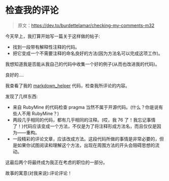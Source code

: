 # 检查我的评论

> 原文：<https://dev.to/burdettelamar/checking-my-comments-m32>

今天早上，我打算开始写一篇关于这样做的帖子:

*   找到一段带有解释性注释的代码。
*   把它变成一个不需要注释的命名良好的方法(因为方法名可以完成这项工作)。

我想知道我是否能从我自己的代码中收集一个好的例子(从而也改进我的代码)。

良好的....

我查看了我的 [markdown_helper](https://github.com/BurdetteLamar/markdown_helper#markdown-helper) 代码，检查我所评论的内容。

发现了几样东西:

*   来自 RubyMine 的代码检查 pragma 当然不属于开源代码。(什么？你是说有些人不用 RubyMine？)
*   两段几乎相同的代码，都有几乎相同的注释。(哎，我 76 了！我忘记事情了！)代码应该变成一个方法，不仅是为了将注释形成方法名，而且仅仅是因为——重构。
*   一段精彩的评论文章，应该改成方法。这段代码所做的事情是非常必要的，但是如果你试图阅读和理解这个方法，出现在周围方法的开头会阻碍思想的流动。

这最后两个将最终成为我正在考虑的职位的一部分。

故事的寓意(对我来说):评论评论！
